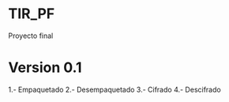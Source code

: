 # TIR_PF
Proyecto final
# Version 0.1
1.- Empaquetado
2.- Desempaquetado
3.- Cifrado
4.- Descifrado
